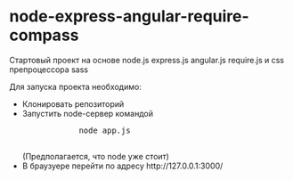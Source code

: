 # node-express-angular-require-compass
<p>Стартовый проект на основе node.js express.js angular.js require.js и css препроцессора sass </p>

<p>Для запуска проекта необходимо:</p>
<ul>
    <li>Клонировать репозиторий</li>
    <li>Запустить node-сервер командой
        <pre>
            node app.js
        </pre>
        (Предполагается, что node уже стоит)
    </li>
    <li>В браузуере перейти по адресу http://127.0.0.1:3000/</li>
</ul>
